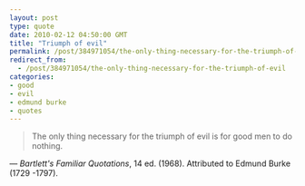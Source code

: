 ```yaml
---
layout: post
type: quote
date: 2010-02-12 04:50:00 GMT
title: "Triumph of evil"
permalink: /post/384971054/the-only-thing-necessary-for-the-triumph-of-evil
redirect_from: 
  - /post/384971054/the-only-thing-necessary-for-the-triumph-of-evil
categories:
- good
- evil
- edmund burke
- quotes
---
```

<blockquote>The only thing necessary for the triumph of evil is for good men to do nothing.</blockquote>
<p>— <i>Bartlett's Familiar Quotations</i>, 14 ed. (1968). Attributed to Edmund Burke (1729 -1797).</p>